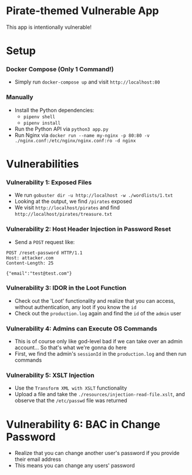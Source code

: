 # Pirate-themed Vulnerable App

This app is intentionally vulnerable!

# Setup

### Docker Compose (Only 1 Command!)

* Simply run `docker-compose up` and visit `http://localhost:80`

### Manually

* Install the Python dependencies: 
    - `pipenv shell`
    - `pipenv install`
* Run the Python API via `python3 app.py`
* Run Nginx via `docker run --name my-nginx -p 80:80 -v ./nginx.conf:/etc/nginx/nginx.conf:ro -d nginx`

# Vulnerabilities

### Vulnerability 1: Exposed Files

* We run `gobuster dir -u http://localhost -w ./wordlists/1.txt` 
* Looking at the output, we find `/pirates` exposed
* We visit `http://localhost/pirates` and find `http://localhost/pirates/treasure.txt`

### Vulnerability 2: Host Header Injection in Password Reset

* Send a `POST` request like:

```
POST /reset-password HTTP/1.1
Host: attacker.com
Content-Length: 25

{"email":"test@test.com"}
```

### Vulnerability 3: IDOR in the Loot Function

* Check out the 'Loot' functionality and realize that you can access, without authentication, any loot if you know the `id`
* Check out the `production.log` again and find the `id` of the `admin` user

### Vulnerability 4: Admins can Execute OS Commands

* This is of course only like god-level bad if we can take over an admin account... So that's what we're gonna do here
* First, we find the admin's `sessionId` in the `production.log` and then run commands

### Vulnerability 5: XSLT Injection

* Use the `Transform XML with XSLT` functionality
* Upload a file and take the `./resources/injection-read-file.xslt`, and observe that the `/etc/passwd` file was returned

# Vulnerability 6: BAC in Change Password

* Realize that you can change another user's password if you provide their email address
* This means you can change any users' password